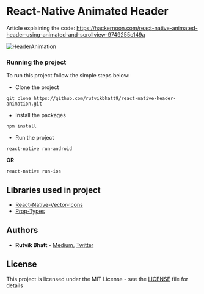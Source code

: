 # React-Native Animated Header

Article explaining the code: https://hackernoon.com/react-native-animated-header-using-animated-and-scrollview-9749255c149a

![HeaderAnimation](screenshot/screenshot.gif)


### Running the project

To run this project follow the simple steps below:
* Clone the project
```
git clone https://github.com/rutvikbhatt9/react-native-header-animation.git
```
* Install the packages
```
npm install
```
* Run the project
```
react-native run-android
```
**OR**
```
react-native run-ios
```

## Libraries used in project

* [React-Native-Vector-Icons](https://github.com/oblador/react-native-vector-icons) 
* [Prop-Types](https://github.com/facebook/prop-types)


## Authors

* **Rutvik Bhatt** - [Medium](https://medium.com/@rutvikbhatt9), [Twitter](https://twitter.com/rutvik_bhatt)


## License

This project is licensed under the MIT License - see the [LICENSE](LICENSE) file for details

